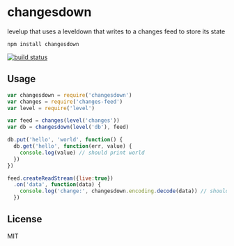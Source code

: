 # changesdown

levelup that uses a leveldown that writes to a changes feed to store its state

```
npm install changesdown
```

[![build status](http://img.shields.io/travis/mafintosh/changesdown.svg?style=flat)](http://travis-ci.org/mafintosh/changesdown)

## Usage

``` js
var changesdown = require('changesdown')
var changes = require('changes-feed')
var level = require('level')

var feed = changes(level('changes'))
var db = changesdown(level('db'), feed)

db.put('hello', 'world', function() {
  db.get('hello', function(err, value) {
    console.log(value) // should print world
  })
})

feed.createReadStream({live:true})
  .on('data', function(data) {
    console.log('change:', changesdown.encoding.decode(data)) // should print some changes
  })
```

## License

MIT
